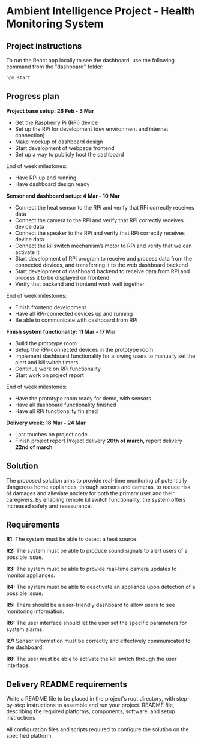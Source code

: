 # Ambient Intelligence Project - Health Monitoring System
## Project instructions
To run the React app locally to see the dashboard, use the following command from the "dashboard" folder:

```sh
npm start
```

## Progress plan
**Project base setup: 26 Feb - 3 Mar**
- Get the Raspberry Pi (RPi) device
- Set up the RPi for development (dev environment and internet connection)
- Make mockup of dashboard design
- Start development of webpage frontend
- Set up a way to publicly host the dashboard

End of week milestones: 
- Have RPi up and running
- Have dashboard design ready

**Sensor and dashboard setup: 4 Mar - 10 Mar**
- Connect the heat sensor to the RPi and verify that RPi correctly receives data
- Connect the camera to the RPi and verify that RPi correctly receives device data
- Connect the speaker to the RPi and verify that RPi correctly receives device data
- Connect the killswitch mechanism’s motor to RPi and verify that we can activate it
- Start development of RPi program to receive and process data from the connected devices, and transferring it to the web dashboard backend
- Start development of dashboard backend to receive data from RPi and process it to be displayed on frontend
- Verify that backend and frontend work well together

End of week milestones: 
- Finish frontend development
- Have all RPi-connected devices up and running
- Be able to communicate with dashboard from RPi

**Finish system functionality: 11 Mar - 17 Mar**
- Build the prototype room 
- Setup the RPi-connected devices in the prototype room
- Implement dashboard functionality for allowing users to manually set the alert and killswitch timers 
- Continue work on RPi functionality
- Start work on project report

End of week milestones: 
- Have the prototype room ready for demo, with sensors
- Have all dashboard functionality finished
- Have all RPi functionality finished

**Delivery week: 18 Mar - 24 Mar**
- Last touches on project code
- Finish project report
Project delivery **20th of march**, report delivery **22nd of march**



## Solution
The proposed solution aims to provide real-time monitoring of potentially dangerous home appliances, through sensors and cameras, to reduce risk of damages and alleviate anxiety for both the primary user and their caregivers. By enabling remote killswitch functionality, the system offers increased safety and reassurance.


## Requirements
**R1:** The system must be able to detect a heat source.

**R2:** The system must be able to produce sound signals to alert users of a possible issue.

**R3:** The system must be able to provide real-time camera updates to monitor appliances.

**R4:** The system must be able to deactivate an appliance upon detection of a possible issue.

**R5:** There should be a user-friendly dashboard to allow users to see monitoring information.

**R6:** The user interface should let the user set the specific parameters for system alarms.

**R7:** Sensor information must be correctly and effectively communicated to the dashboard.

**R8:** The user must be able to activate the kill switch through the user interface.


## Delivery README requirements
Write a README file to be placed in the project's root directory, with step-by-step instructions to assemble and run your project.
README file, describing the required platforms, components, software, and setup instructions

All configuration files and scripts required to configure the solution on the specified platform. 

